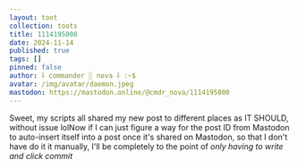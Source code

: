 ```yaml
---
layout: toot
collection: toots
title: 1114195000
date: 2024-11-14
published: true
tags: []
pinned: false
author: ⸸ commander ░ nova ⸸ :~$
avatar: /img/avatar/daemon.jpeg
mastodon: https://mastodon.online/@cmdr_nova/1114195000
---
```


Sweet, my scripts all shared my new post to different places as IT SHOULD, without issue lolNow if I can just figure a way for the post ID from Mastodon to auto-insert itself into a post once it's shared on Mastodon, so that I don't have do it it manually, I'll be completely to the point of _only having to write and click commit_
